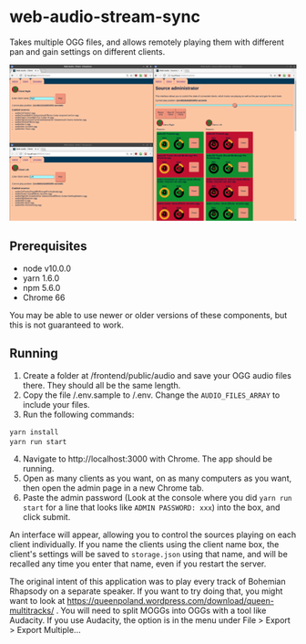 web-audio-stream-sync
=====================

Takes multiple OGG files, and allows remotely playing them with different pan and gain settings on different clients.

<img src="doc/web-audio-stream-sync.png" />

Prerequisites
---------------------------

* node v10.0.0
* yarn 1.6.0
* npm 5.6.0
* Chrome 66

You may be able to use newer or older versions of these components, but this is not guaranteed to work.

Running
----------------------------

1. Create a folder at /frontend/public/audio and save your OGG audio files there. They should all be the same length.
2. Copy the file /.env.sample to /.env. Change the `AUDIO_FILES_ARRAY` to include your files.
3. Run the following commands: 
```sh
yarn install
yarn run start
```
4. Navigate to http://localhost:3000 with Chrome. The app should be running.
5. Open as many clients as you want, on as many computers as you want, then open the admin page in a new Chrome tab.
6. Paste the admin password (Look at the console where you did `yarn run start` for a line that looks like `ADMIN PASSWORD: xxx`) into the box, and click submit.

An interface will appear, allowing you to control the sources playing on each client individually. If you name the clients using the client name box, the client's settings will be saved to `storage.json` using that name, and will be recalled any time you enter that name, even if you restart the server.

The original intent of this application was to play every track of Bohemian Rhapsody on a separate speaker. If you want to try doing that, you might want to look at https://queenpoland.wordpress.com/download/queen-multitracks/ . You will need to split MOGGs into OGGs with a tool like Audacity. If you use Audacity, the option is in the menu under File > Export > Export Multiple...
